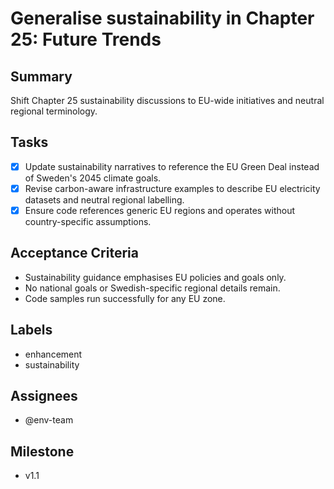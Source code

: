# Generalise sustainability in Chapter 25: Future Trends

## Summary
Shift Chapter 25 sustainability discussions to EU-wide initiatives and neutral regional terminology.

## Tasks
- [x] Update sustainability narratives to reference the EU Green Deal instead of Sweden's 2045 climate goals.
- [x] Revise carbon-aware infrastructure examples to describe EU electricity datasets and neutral regional labelling.
- [x] Ensure code references generic EU regions and operates without country-specific assumptions.

## Acceptance Criteria
- Sustainability guidance emphasises EU policies and goals only.
- No national goals or Swedish-specific regional details remain.
- Code samples run successfully for any EU zone.

## Labels
- enhancement
- sustainability

## Assignees
- @env-team

## Milestone
- v1.1
